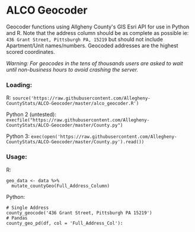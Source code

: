 # ALCO Geocoder

Geocoder functions using Allgheny County's GIS Esri API for use in Python and R. Note that the address column should be as complete as possible ie: `436 Grant Street, Pittsburgh PA, 15219` but should not include Apartment/Unit names/numbers. Geocoded addresses are the highest scored coordinates.

_Warning: For geocodes in the tens of thousands users are asked to wait until non-business hours to avoid crashing the server._

### Loading:

R: `source('https://raw.githubusercontent.com/Allegheny-CountyStats/ALCO-Geocoder/master/alco_geocoder.R')`

Python 2 (untested): `execfile("https://raw.githubusercontent.com/Allegheny-CountyStats/ALCO-Geocoder/master/County.py")`

Python 3: `exec(open('https://raw.githubusercontent.com/Allegheny-CountyStats/ALCO-Geocoder/master/County.py').read())`

### Usage:

R:

```
geo_data <- data %>%
  mutate_countyGeo(Full_Address_Column)
```

Python:

```
# Single Address
county_geocode('436 Grant Street, Pittsburgh PA 15219')
# Pandas
county_geo_pd(df, col = 'Full_Address_Col'):
```
